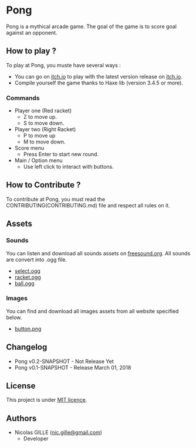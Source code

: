 # Pong

Pong is a mythical arcade game.
The goal of the game is to score goal against an opponent.

## How to play ?

To play at Pong, you muste have several ways :

* You can go on [itch.io](https://kero76.itch.io/pong) to play with the latest version release on [itch.io](https://itch.io/).
* Compile yourself the game thanks to Haxe lib (version 3.4.5 or more).

### Commands

* Player one (Red racket)
    * Z to move up.
    * S to move down.
* Player two (Right Racket)
    * P to move up
    * M to move down.
* Score menu 
    * Press Enter to start new round.
* Main / Option menu
    * Use left click to interact with buttons.


## How to Contribute ?

To contribute at Pong, you must read the CONTRIBUTING(CONTRIBUTING.md) file
and respect all rules on it.

## Assets

### Sounds 

You can listen and download all sounds assets on [freesound.org](https://freesound.org/).
All sounds are convert into .ogg file.

- [select.ogg](https://freesound.org/people/sharesynth/sounds/344508/)
- [racket.ogg](https://freesound.org/people/NoiseCollector/sounds/4391/)
- [ball.ogg](https://freesound.org/people/NoiseCollector/sounds/4359/)

### Images

You can find and download all images assets from all website specified below.

- [button.png](https://raw.githubusercontent.com/HaxeFlixel/flixel-demos/master/Tutorials/TurnBasedRPG/assets/images/button.png)

## Changelog

* Pong v0.2-SNAPSHOT - Not Release Yet 
* Pong v0.1-SNAPSHOT - Release March 01, 2018

## License

This project is under [MIT licence](https://opensource.org/licenses/MIT).

## Authors

* Nicolas GILLE (<nic.gille@gmail.com>)
    * Developer
